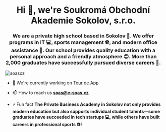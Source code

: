 <h1 align="center">Hi 👋, we're Soukromá Obchodní Akademie Sokolov, s.r.o.</h1>
<h3 align="center">We are a private high school based in Sokolov 🏫. We offer programs in IT 💻, sports management ⚽, and modern office assistance 📝. Our school provides quality education with a personal approach and a friendly atmosphere 😊. More than 2,000 graduates have successfully pursued diverse careers 🌟.</h3>

<p align="left"> <img src="https://komarev.com/ghpvc/?username=soascz&label=Profile%20views&color=0e75b6&style=flat" alt="soascz" /> </p>

- 🔭 We're currently working on [Tour de App](https://tourde.app/)

- 📫 How to reach us **soas@e-soas.cz**

- ⚡ Fun fact **The Private Business Academy in Sokolov not only provides modern education but also supports individual student talents—some graduates have succeeded in tech startups 💻, while others have built careers in professional sports ⚽!**
